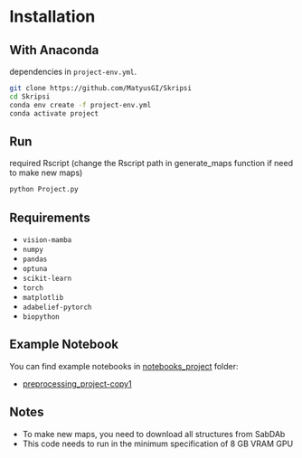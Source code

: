 # Installation </br>
## With Anaconda </br>
dependencies in `project-env.yml`.
```bash
git clone https://github.com/MatyusGI/Skripsi
cd Skripsi
conda env create -f project-env.yml
conda activate project
```

## Run
required Rscript (change the Rscript path in generate_maps function if need to make new maps)
```bash
python Project.py
```

## Requirements
* `vision-mamba`
* `numpy`
* `pandas`
* `optuna`
* `scikit-learn`
* `torch`
* `matplotlib`
* `adabelief-pytorch`
* `biopython`

## Example Notebook
You can find example notebooks in [notebooks_project](https://github.com/MatyusGI/Skripsi/edit/main/notebooks_project) folder:
* [preprocessing_project-copy1](https://github.com/MatyusGI/Skripsi/blob/main/notebooks_project/demo_notebook_project.ipynb)

## Notes
* To make new maps, you need to download all structures from SabDAb
* This code needs to run in the minimum specification of 8 GB VRAM GPU 
